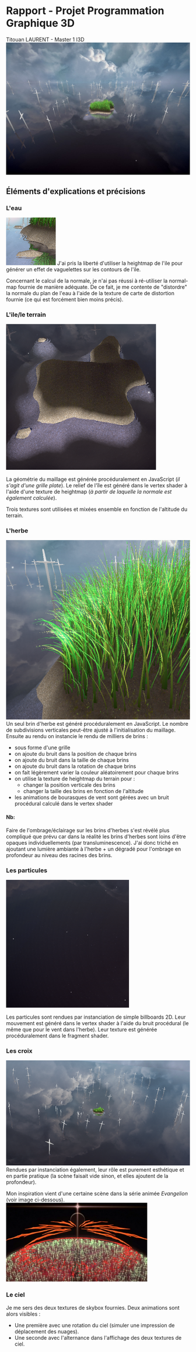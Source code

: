 # Rapport - Projet Programmation Graphique 3D
Titouan LAURENT - Master 1 I3D
![](firefox_MlypKYmxPh.jpg)
## Éléments d'explications et précisions
### L'eau
![](firefox_kAeVv3HJrX.png)
J'ai pris la liberté d'utiliser la heightmap de l'ile pour générer un effet de vaguelettes sur les contours de l'ile.

Concernant le calcul de la normale, je n'ai pas réussi à ré-utiliser la normal-map fournie de manière adéquate. De ce fait, je me contente de "distordre" la normale du plan de l'eau à l'aide de la texture de carte de distortion fournie (ce qui est forcément bien moins précis).

### L'ile/le terrain
![](firefox_F6y7b8pYxl.png)

La géométrie du maillage est générée procéduralement en JavaScript (*il s'agit d'une grille plate*). Le relief de l'île est généré dans le vertex shader à l'aide d'une texture de heightmap (*à partir de laquelle la normale est également calculée*).

Trois textures sont utilisées et mixées ensemble en fonction de l'altitude du terrain.
### L'herbe
![](firefox_kMLGVdgLQF.png)
Un seul brin d'herbe est généré procéduralement en JavaScript. Le nombre de subdivisions verticales peut-être ajusté à l'initialisation du maillage.
Ensuite au rendu on instancie le rendu de milliers de brins :
- sous forme d'une grille
- on ajoute du bruit dans la position de chaque brins
- on ajoute du bruit dans la taille de chaque brins
- on ajoute du bruit dans la rotation de chaque brins
- on fait légèrement varier la couleur aléatoirement pour chaque brins
- on utilise la texture de heightmap du terrain pour :
    - changer la position verticale des brins
    - changer la taille des brins en fonction de l'altitude
- les animations de bourasques de vent sont gérées avec un bruit procédural calculé dans le vertex shader
#### Nb:
Faire de l'ombrage/éclairage sur les brins d'herbes s'est révélé plus compliqué que prévu car dans la réalité les brins d'herbes sont loins d'être opaques individuellements (par transluminescence). J'ai donc triché en ajoutant une lumière ambiante à l'herbe + un dégradé pour l'ombrage en profondeur au niveau des racines des brins.
### Les particules
![](firefox_FGjIgIeD10.png)

Les particules sont rendues par instanciation de simple billboards 2D. Leur mouvement est généré dans le vertex shader à l'aide du bruit procédural (le même que pour le vent dans l'herbe). Leur texture est générée procéduralement dans le fragment shader.
### Les croix
![](firefox_5cstYJgjEJ.png)
Rendues par instanciation également, leur rôle est purement esthétique et en partie pratique (la scène faisait vide sinon, et elles ajoutent de la profondeur). 

Mon inspiration vient d'une certaine scène dans la série animée *Evangelion* (voir image ci-dessous).
![](firefox_0jG1OjIcTD.png)
### Le ciel
Je me sers des deux textures de skybox fournies. Deux animations sont alors visibles :
- Une première avec une rotation du ciel (simuler une impression de déplacement des nuages).
- Une seconde avec l'alternance dans l'affichage des deux textures de ciel.